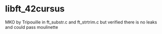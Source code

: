 # libft_42cursus

MKO by Tripouille in ft_substr.c and ft_strtrim.c but verified there is no leaks and could pass moulinette
